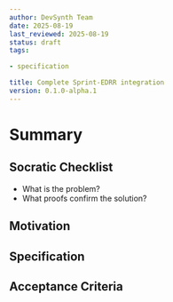 ```yaml
---
author: DevSynth Team
date: 2025-08-19
last_reviewed: 2025-08-19
status: draft
tags:

- specification

title: Complete Sprint-EDRR integration
version: 0.1.0-alpha.1
---
```


<!--
Required metadata fields:
- author: document author
- date: creation date
- last_reviewed: last review date
- status: draft | review | published
- tags: search keywords
- title: short descriptive name
- version: specification version
-->

# Summary

## Socratic Checklist
- What is the problem?
- What proofs confirm the solution?

## Motivation

## Specification

## Acceptance Criteria
